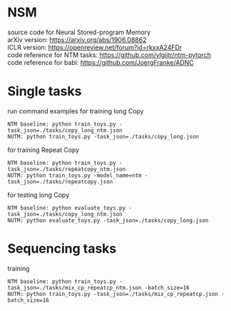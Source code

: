 # NSM
source code for Neural Stored-program Memory  
arXiv version: https://arxiv.org/abs/1906.08862  
ICLR version: https://openreview.net/forum?id=rkxxA24FDr   
code reference for NTM tasks: https://github.com/vlgiitr/ntm-pytorch  
code reference for babi: https://github.com/JoergFranke/ADNC

# Single tasks
run command examples for training long Copy
``` 
NTM baseline: python train_toys.py -task_json=./tasks/copy_long_ntm.json  
NUTM: python train_toys.py -task_json=./tasks/copy_long.json  
```
for training Repeat Copy  
```
NTM baseline: python train_toys.py -task_json=./tasks/repeatcopy_ntm.json  
NUTM: python train_toys.py -model_name=ntm -task_json=./tasks/repeatcopy.json
```
for testing long Copy
``` 
NTM baseline: python evaluate_toys.py -task_json=./tasks/copy_long_ntm.json  
NUTM: python evaluate_toys.py -task_json=./tasks/copy_long.json  
```
# Sequencing tasks
training  
``` 
NTM baseline: python train_toys.py -task_json=./tasks/mix_cp_repeatcp_ntm.json -batch_size=16 
NUTM: python train_toys.py -task_json=./tasks/mix_cp_repeatcp.json -batch_size=16 
```